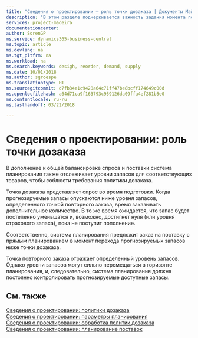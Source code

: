 ```yaml
---
title: "Сведения о проектировании — роль точки дозаказа | Документы Майкрософт"
description: "В этом разделе подчеркивается важность задания момента повторного заказа, чтобы знать, когда заказывать дополнительные запасы."
services: project-madeira
documentationcenter: 
author: SorenGP
ms.service: dynamics365-business-central
ms.topic: article
ms.devlang: na
ms.tgt_pltfrm: na
ms.workload: na
ms.search.keywords: desigh, reorder, demand, supply
ms.date: 10/01/2018
ms.author: sgroespe
ms.translationtype: HT
ms.sourcegitcommit: d7fb34e1c9428a64c71ff47be8bcff174649c00d
ms.openlocfilehash: a64d71ca9f163793c959126da09ffa4ef281b5e0
ms.contentlocale: ru-ru
ms.lasthandoff: 03/22/2018

---
```

# <a name="design-details-the-role-of-the-reorder-point"></a>Сведения о проектировании: роль точки дозаказа
В дополнение к общей балансировке спроса и поставки система планирования также отслеживает уровни запасов для соответствующих товаров, чтобы соблюсти требования политики дозаказа.  
  
Точка дозаказа представляет спрос во время подготовки. Когда прогнозируемые запасы опускаются ниже уровня запасов, определенного точкой повторного заказа, время заказывать дополнительное количество. В то же время ожидается, что запас будет постепенно уменьшатся и, возможно, достигнет нуля (или уровня страхового запаса), пока не поступит пополнение.  
  
Соответственно, система планирования предложит заказ на поставку с прямым планированием в момент перехода прогнозируемых запасов ниже точки дозаказа.  
  
Точка повторного заказа отражает определенный уровень запасов. Однако уровни запасов могут сильно перемещаться в горизонте планирования, и, следовательно, система планирования должна постоянно контролировать прогнозируемые доступные запасы.  
  
## <a name="see-also"></a>См. также  
[Сведения о проектировании: политики дозаказа](design-details-reordering-policies.md)   
[Сведения о проектировании: параметры планирования](design-details-planning-parameters.md)   
[Сведения о проектировании: обработка политик дозаказа](design-details-handling-reordering-policies.md)   
[Сведения о проектировании: планирование поставок](design-details-supply-planning.md)
